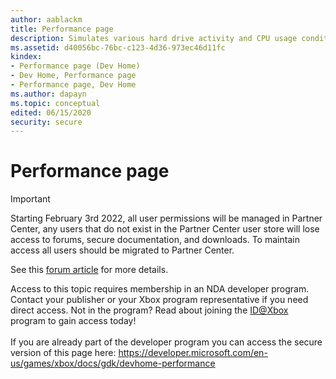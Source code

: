 ```yaml
---
author: aablackm
title: Performance page
description: Simulates various hard drive activity and CPU usage conditions for troubleshooting purposes.
ms.assetid: d40056bc-76bc-c123-4d36-973ec46d11fc
kindex:
- Performance page (Dev Home)
- Dev Home, Performance page
- Performance page, Dev Home
ms.author: dapayn
ms.topic: conceptual
edited: 06/15/2020
security: secure
---
```


# Performance page
> [!IMPORTANT]
> Starting February 3rd 2022, all user permissions will be managed in Partner Center, any users that do not exist in the Partner Center user store will lose access to forums, secure documentation, and downloads. To maintain access all users should be migrated to Partner Center. <p></p>See this <a href="https://forums.xboxlive.com/articles/132187/breaking-change-user-access-for-forums-secure-docu.html">forum article</a> for more details.  

 Access to this topic requires membership in an NDA developer program. Contact your publisher or your Xbox program representative if you need direct access. Not in the program? Read about joining the <a href="https://www.xbox.com/Developers/id">ID@Xbox</a> program to gain access today!  <br/><br/>If you are already part of the developer program you can access the secure version of this page here: <a target="_blank" href="https://developer.microsoft.com/en-us/games/xbox/docs/gdk/devhome-performance">https://developer.microsoft.com/en-us/games/xbox/docs/gdk/devhome-performance</a>